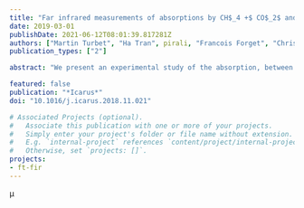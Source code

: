 ```yaml
---
title: "Far infrared measurements of absorptions by CH$_4 +$ CO$_2$ and H$_2 +$ CO$_2$ mixtures and implications for greenhouse warming on early Mars"
date: 2019-03-01
publishDate: 2021-06-12T08:01:39.817281Z
authors: ["Martin Turbet", "Ha Tran", pirali, "Francois Forget", "Christian Boulet", "Jean-Michel Hartmann"]
publication_types: ["2"]

abstract: "We present an experimental study of the absorption, between 40 and 640 cm<sup>-1</sup>, by CO<sub>2</sub>, CH<sub>4</sub> and H<sub>2</sub> gases as well as by H<sub>2</sub> + CO<sub>2</sub> and CH<sub>4</sub> + CO<sub>2</sub> mixtures at room temperature. A Fourier transform spectrometer associated to a multi-pass cell, whose optics were adjusted to obtain a 152 m path length, were used to record transmission spectra at total pressures up to about 0.98 bar. These measurements provide information concerning the collision-induced absorption (CIA) bands as well as about the wing of the CO<sub>2</sub> 15 mum band. Our results for the CIAs of pure gases are, within uncertainties, in agreement with previous determinations, validating our experimental and data analysis procedures. We then consider the CIAs by H<sub>2</sub> + CO<sub>2</sub> and CH<sub>4</sub> + CO<sub>2</sub> and the low frequency wing of the pure CO<sub>2</sub> 15 mum band, for which there are, to our knowledge, no previous measurements. We confirm experimentally the theoretical prediction of Wordsworth et al. (2017) that the H<sub>2</sub> + CO<sub>2</sub> and CH<sub>4</sub> + CO<sub>2</sub> CIAs are significantly stronger in the 50-550 cm<sup>-1</sup> region than those of H<sub>2</sub> + N<sub>2</sub> and CH<sub>4</sub> + N<sub>2</sub>, respectively. However, we find that the shape and the strength of these recorded CIAs differ from the aforementioned predictions. For the pure CO<sub>2</sub> line-wings, we show that both the $\\chi$-factor deduced from measurements near 4 mum and a line-mixing model very well describe the observed strongly sub-Lorentzian behavior in the 500-600 cm<sup>-1</sup> region. These experimental results open renewed perspectives for studies of the past climate of Mars and extrasolar analogues."

featured: false
publication: "*Icarus*"
doi: "10.1016/j.icarus.2018.11.021"

# Associated Projects (optional).
#   Associate this publication with one or more of your projects.
#   Simply enter your project's folder or file name without extension.
#   E.g. `internal-project` references `content/project/internal-project/index.md`.
#   Otherwise, set `projects: []`.
projects:
- ft-fir
---
```


μ
